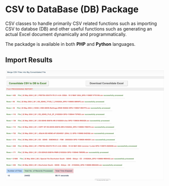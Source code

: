 **CSV to DataBase (DB) Package**
==
CSV classes to handle primarily CSV related functions such as importing CSV to databse (DB) and other useful functions such as generating an actual Excel document dynamically and programmatically.

The packadge is available in both **PHP** and **Python** languages.

Import Results
--

![PHP CSV to DB Import](screenshot_2024-06-12.png)
